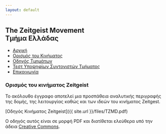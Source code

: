 ```yaml
---
layout: default
---
```


## The Zeitgeist Movement <br/> Τμήμα Ελλάδας

<ul class="menu">
<li><a href="/">Αρχική</a></li>
<li><a href="/tzmdefined" class="active">Ορισμός του Κινήματος</a></li>
<li><a href="/guide">Οδηγός Τμημάτων</a></li>
<li><a href="/coordinator">Τεστ Υποψηφίων Συντονιστών Τμήματος</a></li>
<li><a href="/contact">Επικοινωνία</a></li>
</ul>

### Ορισμός του κινήματος Zeitgeist

Το ακόλουθο έγγραφο αποτελεί μια προσπάθεια αναλυτικής περιγραφής 
της δομής, της λειτουργίας καθώς και των ιδεών του κινήματος Zeitgest. 

[Οδηγός Κινήματος Zeitgeist]({{ site.url }}/files/TZMD.pdf)

Ο οδηγός αυτός είναι σε μορφή PDF και διατίθεται ελεύθερα υπό την άδεια [Creative Commons](https://creativecommons.org/).
